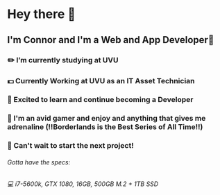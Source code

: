 # Hey there 👋

## I'm Connor and I'm a Web and App Developer:ghost:

### :pencil2: I’m currently studying at UVU
### :dollar: Currently Working at UVU as an IT Asset Technician
### :seedling: Excited to learn and continue becoming a Developer
### :roller_coaster: I'm an avid gamer and enjoy and anything that gives me adrenaline (:bangbang:Borderlands is the Best Series of All Time:bangbang:)
### :muscle: Can't wait to start the next project!

###### Gotta have the specs:
###### :computer: i7-5600k, GTX 1080, 16GB, 500GB M.2 + 1TB SSD
